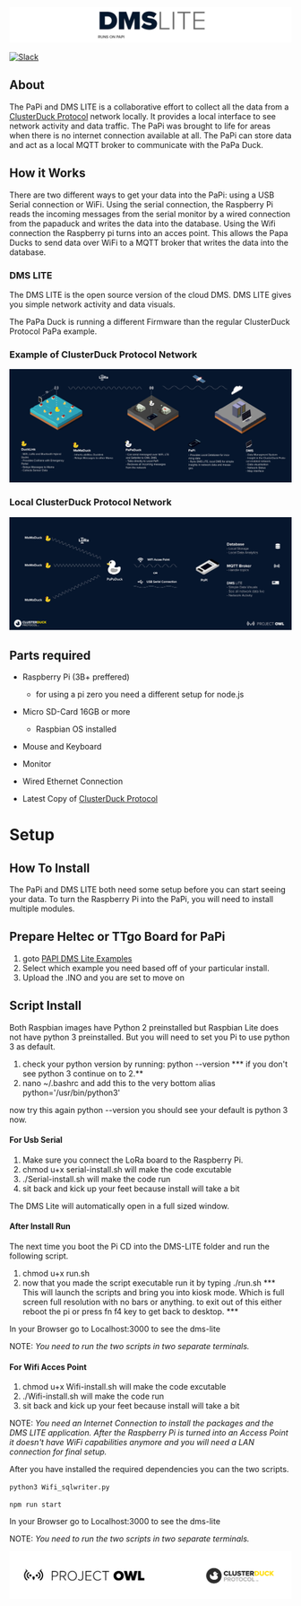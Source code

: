 ![logo](public/images/DMS-LITE.png)

 [![Slack](https://img.shields.io/badge/Join-Slack-blue)](https://www.project-owl.com/slack)
 
## About
The PaPi and DMS LITE is a collaborative effort to collect all the data from a [ClusterDuck Protocol](https://github.com/Code-and-Response/ClusterDuck-Protocol) network locally. It provides a local interface to see network activity and data traffic. The PaPi was brought to life for areas when there is no internet connection available at all. The PaPi can store data and act as a local MQTT broker to communicate with the PaPa Duck. 

## How it Works
There are two different ways to get your data into the PaPi: using a USB Serial connection or WiFi. Using the serial connection, the Raspberry Pi reads the incoming messages from the serial monitor by a wired connection from the papaduck and writes the data into the database. Using the Wifi connection the Raspberry pi turns into an acces point. This allows the Papa Ducks to send data over WiFi to a MQTT broker that writes the data into the database.


### DMS LITE
The DMS LITE is the open source version of the cloud DMS. DMS LITE gives you simple network activity and data visuals.

The PaPa Duck is running a different Firmware than the regular ClusterDuck Protocol PaPa example.

### Example of ClusterDuck Protocol Network

![](public/images/CDP-NETWORK-EXPLAIN.jpg)

### Local ClusterDuck Protocol Network

![](public/images/PAPI-EXPLAIN-3.jpg)

## Parts required

- Raspberry Pi (3B+ preffered)
   - for using a pi zero you need a different setup for node.js
- Micro SD-Card 16GB or more
  - Raspbian OS installed
- Mouse and Keyboard
- Monitor
- Wired Ethernet Connection

- Latest Copy of [ClusterDuck Protocol](https://github.com/Code-and-Response/ClusterDuck-Protocol)


# Setup 
## How To Install
The PaPi and DMS LITE both need some setup before you can start seeing your data. To turn the Raspberry Pi into the PaPi, you will need to install multiple modules. 

## Prepare Heltec or TTgo Board for PaPi
1. goto [PAPI DMS Lite Examples](https://github.com/Code-and-Response/ClusterDuck-Protocol/tree/master/examples/PaPi-DMS-Lite-Examples "DMS PAPI Examples")
2. Select which example you need based off of your particular install.
3. Upload the .INO and you are set to move on 

## Script Install 
Both Raspbian images have Python 2 preinstalled but Raspbian Lite does not have python 3 preinstalled. But you will need to set you Pi to use python 3 as default.

1. check your python version by running: python --version
  *** if you don't see python 3 continue on to 2.**
2. nano ~/.bashrc and add this to the very bottom alias python='/usr/bin/python3'

now try this again python --version you should see your default is python 3 now.

#### For Usb Serial 
1. Make sure you connect the LoRa board to the Raspberry Pi.
2. chmod u+x serial-install.sh will make the code excutable 
3. ./Serial-install.sh will make the code run 
4. sit back and kick up your feet because install will take a bit

The DMS Lite will automatically open in a full sized window.

#### After Install Run
The next time you boot the Pi CD into the DMS-LITE folder and run the following script.
1. chmod u+x run.sh
2. now that you made the script executable run it by typing ./run.sh
*** This will launch the scripts and bring you into kiosk mode. Which is full screen full resolution with no bars or anything. to exit out of this either reboot the pi or press fn f4 key to get back to desktop. ***

In your Browser go to Localhost:3000 to see the dms-lite

NOTE: *You need to run the two scripts in two separate terminals.*

#### For Wifi Acces Point 
1. chmod u+x Wifi-install.sh will make the code excutable 
2. ./Wifi-install.sh will make the code run 
3. sit back and kick up your feet because install will take a bit

NOTE: *You need an Internet Connection to install the packages and the DMS LITE application. After the Raspberry Pi is turned into an Access Point it doesn't have WiFi capabilities anymore and you will need a LAN connection for final setup.*

After you have installed the required dependencies you can the two scripts.

`python3 Wifi_sqlwriter.py`

`npm run start`

In your Browser go to Localhost:3000 to see the dms-lite

NOTE: *You need to run the two scripts in two separate terminals.*








![logo](public/images/footer.png)

